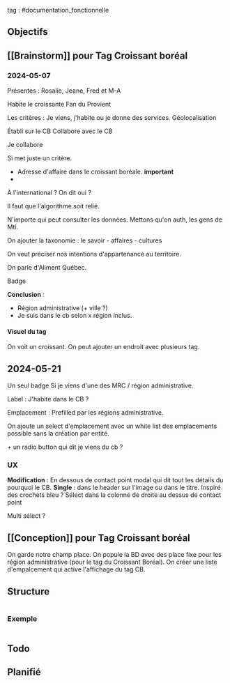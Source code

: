 tag : #documentation_fonctionnelle 

## Objectifs


## [[Brainstorm]] pour Tag Croissant boréal
### 2024-05-07
Présentes : Rosalie, Jeane, Fred et M-A

Habite le croissante
Fan du 
Provient

Les critères : Je viens, j'habite ou je donne des services.
Géolocalisation

Établi sur le CB
Collabore avec le CB

Je collabore

Si met juste un critère.

- Adresse d'affaire dans le croissant boréale. **important**
- 

À l'international ? On dit oui ?

Il faut que l'algorithme soit relié.

N'importe qui peut consulter les données. Mettons qu'on auth, les gens de Mtl.

On ajouter la taxonomie : le savoir - affaires - cultures

On veut préciser nos intentions d'appartenance au territoire.

On parle d'Aliment Québec.

Badge 

**Conclusion** : 
- Région administrative (+ ville ?)
- Je suis dans le cb selon x région inclus.

#### Visuel du tag

On voit un croissant. 
On peut ajouter un endroit avec plusieurs tag.


## 2024-05-21
Un seul badge 
Si je viens d'une des MRC / région administrative.

Label : J'habite dans le CB ?

Emplacement : Prefilled par les régions administrative.

On ajoute un select d'emplacement avec un white list des emplacements possible sans la création par entité.

\+ un radio button qui dit je viens du cb ?

### UX 
**Modification** : En dessous de contact point
modal qui dit tout les détails du pourquoi le CB. 
**Single** : dans le header sur l'image ou dans le titre. Inspiré des crochets bleu ?
Sélect dans la colonne de droite au dessus de contact point

Multi sélect ?
## [[Conception]] pour Tag Croissant boréal

On garde notre champ place.
On popule la BD avec des place fixe pour les région administrative (pour le tag du Croissant Boréal). 
On créer une liste d'empalcement qui active l'affichage du tag CB.

## Structure

```javascript

```

### Exemple

```javascript

```


## Todo


## Planifié
